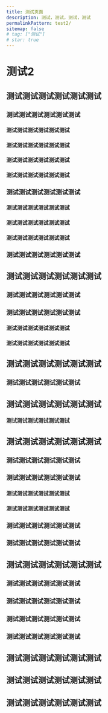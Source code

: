 ```yaml
---
title: 测试页面
description: 测试，测试，测试，测试
permalinkPattern: test2/
sitemap: false
# tag: ["测试"]
# star: true
---
```


# 测试2

## 测试测试测试测试测试测试
### 测试测试测试测试测试测试
#### 测试测试测试测试测试测试
#### 测试测试测试测试测试测试
#### 测试测试测试测试测试测试
#### 测试测试测试测试测试测试

### 测试测试测试测试测试测试
#### 测试测试测试测试测试测试
#### 测试测试测试测试测试测试
#### 测试测试测试测试测试测试

### 测试测试测试测试测试测试

## 测试测试测试测试测试测试
### 测试测试测试测试测试测试
### 测试测试测试测试测试测试
#### 测试测试测试测试测试测试
#### 测试测试测试测试测试测试

## 测试测试测试测试测试测试
### 测试测试测试测试测试测试

## 测试测试测试测试测试测试
#### 测试测试测试测试测试测试

## 测试测试测试测试测试测试
### 测试测试测试测试测试测试
### 测试测试测试测试测试测试
#### 测试测试测试测试测试测试
#### 测试测试测试测试测试测试
### 测试测试测试测试测试测试
### 测试测试测试测试测试测试

## 测试测试测试测试测试测试
### 测试测试测试测试测试测试
### 测试测试测试测试测试测试
### 测试测试测试测试测试测试
### 测试测试测试测试测试测试

## 测试测试测试测试测试测试
## 测试测试测试测试测试测试
## 测试测试测试测试测试测试
